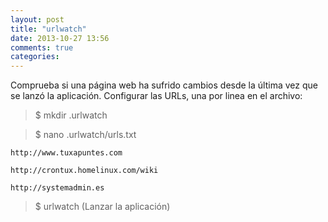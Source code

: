 ```yaml
---
layout: post
title: "urlwatch"
date: 2013-10-27 13:56
comments: true
categories: 
---
```

Comprueba si una página web ha sufrido cambios desde la última vez que se lanzó la aplicación. Configurar las URLs, una por linea en el archivo:

>$ mkdir .urlwatch

>$ nano .urlwatch/urls.txt

	http://www.tuxapuntes.com

	http://crontux.homelinux.com/wiki

	http://systemadmin.es

>$ urlwatch (Lanzar la aplicación)

